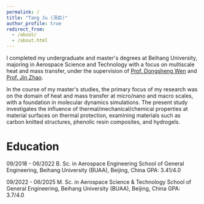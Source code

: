 ```yaml
---
permalink: /
title: "Tang Ju (汤巨)"
author_profile: true
redirect_from: 
  - /about/
  - /about.html
---
```


I completed my undergraduate and master's degrees at Beihang University, majoring in Aerospace Science and Technology with a focus on multiscale heat and mass transfer, under the supervision of [Prof. Dongsheng Wen](https://www.epc.ed.tum.de/en/td/staff/wen/) and [Prof. Jin Zhao](https://shi.buaa.edu.cn/zhaojin/en/index.htm).

In the course of my master's studies, the primary focus of my research was on the domain of heat and mass transfer at micro/nano and macro scales, with a foundation in molecular dynamics simulations. The present study investigates the influence of thermal/mechanical/chemical properties at material surfaces on thermal protection, examining materials such as carbon knitted structures, phenolic resin composites, and hydrogels.

Education
======
09/2018 - 06/2022 B. Sc. in Aerospace Engineering
    School of General Engineering, Beihang University (BUAA), Beijing, China
    GPA: 3.41/4.0

09/2022 - 06/2025 M. Sc. in Aerospace Science & Technology
    School of General Engineering, Beihang University (BUAA), Beijing, China
    GPA: 3.7/4.0
